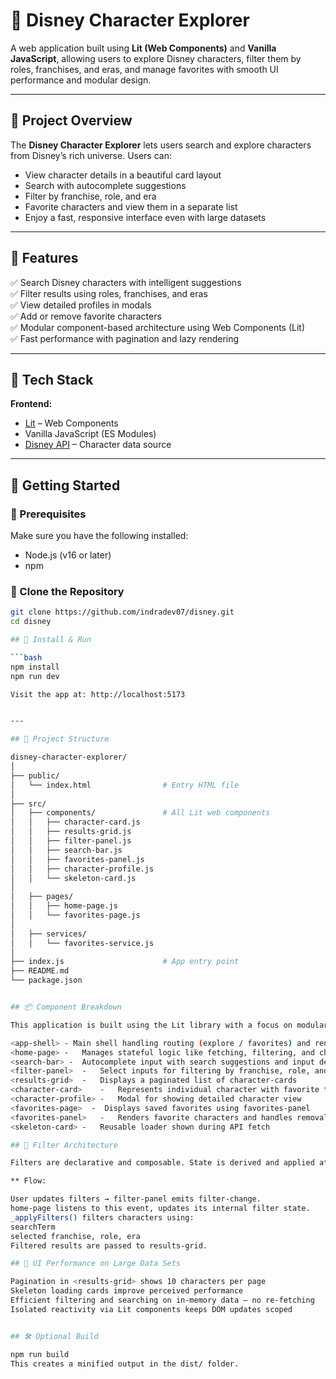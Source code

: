 # 🏰 Disney Character Explorer

A web application built using **Lit (Web Components)** and **Vanilla JavaScript**, allowing users to explore Disney characters, filter them by roles, franchises, and eras, and manage favorites with smooth UI performance and modular design.

---

## 📖 Project Overview

The **Disney Character Explorer** lets users search and explore characters from Disney’s rich universe. Users can:

- View character details in a beautiful card layout  
- Search with autocomplete suggestions  
- Filter by franchise, role, and era  
- Favorite characters and view them in a separate list  
- Enjoy a fast, responsive interface even with large datasets

---

## 🚀 Features

✅ Search Disney characters with intelligent suggestions  
✅ Filter results using roles, franchises, and eras  
✅ View detailed profiles in modals  
✅ Add or remove favorite characters  
✅ Modular component-based architecture using Web Components (Lit)  
✅ Fast performance with pagination and lazy rendering  

---

## 🧱 Tech Stack

**Frontend:**

- [Lit](https://lit.dev) – Web Components
- Vanilla JavaScript (ES Modules)
- [Disney API](https://disneyapi.dev/) – Character data source

---

## 🏁 Getting Started

### 🔹 Prerequisites

Make sure you have the following installed:

- Node.js (v16 or later)
- npm

### 🔹 Clone the Repository

```bash
git clone https://github.com/indradev07/disney.git
cd disney

## 🔹 Install & Run

```bash
npm install
npm run dev

Visit the app at: http://localhost:5173


---

## 📂 Project Structure

disney-character-explorer/
│
├── public/
│   └── index.html                # Entry HTML file
│
├── src/
│   ├── components/               # All Lit web components
│   │   ├── character-card.js
│   │   ├── results-grid.js
│   │   ├── filter-panel.js
│   │   ├── search-bar.js
│   │   ├── favorites-panel.js
│   │   ├── character-profile.js
│   │   └── skeleton-card.js
│
│   ├── pages/
│   │   ├── home-page.js
│   │   └── favorites-page.js
│
│   ├── services/
│   │   └── favorites-service.js
│
├── index.js                      # App entry point
├── README.md
└── package.json


## 📦 Component Breakdown

This application is built using the Lit library with a focus on modular Web Components, each encapsulating its own logic, styles, and events.

<app-shell> - Main shell handling routing (explore / favorites) and rendering pages
<home-page> -   Manages stateful logic like fetching, filtering, and character selection
<search-bar> -	Autocomplete input with search suggestions and input debouncing
<filter-panel>  -	Select inputs for filtering by franchise, role, and era
<results-grid>  - 	Displays a paginated list of character-cards
<character-card>    -	Represents individual character with favorite toggle
<character-profile> -	Modal for showing detailed character view
<favorites-page>  -  Displays saved favorites using favorites-panel
<favorites-panel>   -	Renders favorite characters and handles removal
<skeleton-card> -	Reusable loader shown during API fetch

## 🧠 Filter Architecture

Filters are declarative and composable. State is derived and applied at runtime via a central filter mechanism inside home-page.

** Flow:

User updates filters → filter-panel emits filter-change.
home-page listens to this event, updates its internal filter state.
_applyFilters() filters characters using:
searchTerm
selected franchise, role, era
Filtered results are passed to results-grid.

## 🚀 UI Performance on Large Data Sets

Pagination in <results-grid> shows 10 characters per page
Skeleton loading cards improve perceived performance
Efficient filtering and searching on in-memory data – no re-fetching
Isolated reactivity via Lit components keeps DOM updates scoped


## 🛠️ Optional Build

npm run build
This creates a minified output in the dist/ folder.
